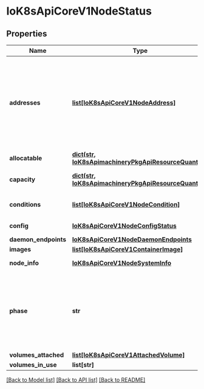 # IoK8sApiCoreV1NodeStatus

## Properties
Name | Type | Description | Notes
------------ | ------------- | ------------- | -------------
**addresses** | [**list[IoK8sApiCoreV1NodeAddress]**](IoK8sApiCoreV1NodeAddress.md) | List of addresses reachable to the node. Queried from cloud provider, if available. More info: https://kubernetes.io/docs/concepts/nodes/node/#addresses Note: This field is declared as mergeable, but the merge key is not sufficiently unique, which can cause data corruption when it is merged. Callers should instead use a full-replacement patch. See https://pr.k8s.io/79391 for an example. Consumers should assume that addresses can change during the lifetime of a Node. However, there are some exceptions where this may not be possible, such as Pods that inherit a Node&#39;s address in its own status or consumers of the downward API (status.hostIP). | [optional] 
**allocatable** | [**dict(str, IoK8sApimachineryPkgApiResourceQuantity)**](IoK8sApimachineryPkgApiResourceQuantity.md) | Allocatable represents the resources of a node that are available for scheduling. Defaults to Capacity. | [optional] 
**capacity** | [**dict(str, IoK8sApimachineryPkgApiResourceQuantity)**](IoK8sApimachineryPkgApiResourceQuantity.md) | Capacity represents the total resources of a node. More info: https://kubernetes.io/docs/concepts/storage/persistent-volumes#capacity | [optional] 
**conditions** | [**list[IoK8sApiCoreV1NodeCondition]**](IoK8sApiCoreV1NodeCondition.md) | Conditions is an array of current observed node conditions. More info: https://kubernetes.io/docs/concepts/nodes/node/#condition | [optional] 
**config** | [**IoK8sApiCoreV1NodeConfigStatus**](IoK8sApiCoreV1NodeConfigStatus.md) | Status of the config assigned to the node via the dynamic Kubelet config feature. | [optional] 
**daemon_endpoints** | [**IoK8sApiCoreV1NodeDaemonEndpoints**](IoK8sApiCoreV1NodeDaemonEndpoints.md) | Endpoints of daemons running on the Node. | [optional] 
**images** | [**list[IoK8sApiCoreV1ContainerImage]**](IoK8sApiCoreV1ContainerImage.md) | List of container images on this node | [optional] 
**node_info** | [**IoK8sApiCoreV1NodeSystemInfo**](IoK8sApiCoreV1NodeSystemInfo.md) | Set of ids/uuids to uniquely identify the node. More info: https://kubernetes.io/docs/concepts/nodes/node/#info | [optional] 
**phase** | **str** | NodePhase is the recently observed lifecycle phase of the node. More info: https://kubernetes.io/docs/concepts/nodes/node/#phase The field is never populated, and now is deprecated.  Possible enum values:  - &#x60;\&quot;Pending\&quot;&#x60; means the node has been created/added by the system, but not configured.  - &#x60;\&quot;Running\&quot;&#x60; means the node has been configured and has Kubernetes components running.  - &#x60;\&quot;Terminated\&quot;&#x60; means the node has been removed from the cluster. | [optional] 
**volumes_attached** | [**list[IoK8sApiCoreV1AttachedVolume]**](IoK8sApiCoreV1AttachedVolume.md) | List of volumes that are attached to the node. | [optional] 
**volumes_in_use** | **list[str]** | List of attachable volumes in use (mounted) by the node. | [optional] 

[[Back to Model list]](../README.md#documentation-for-models) [[Back to API list]](../README.md#documentation-for-api-endpoints) [[Back to README]](../README.md)



